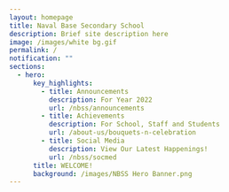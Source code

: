 ```yaml
---
layout: homepage
title: Naval Base Secondary School
description: Brief site description here
image: /images/white bg.gif
permalink: /
notification: ""
sections:
  - hero:
      key_highlights:
        - title: Announcements
          description: For Year 2022
          url: /nbss/announcements
        - title: Achievements
          description: For School, Staff and Students
          url: /about-us/bouquets-n-celebration
        - title: Social Media
          description: View Our Latest Happenings!
          url: /nbss/socmed
      title: WELCOME!
      background: /images/NBSS Hero Banner.png
---
```

